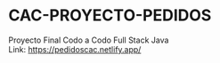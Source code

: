 # CAC-PROYECTO-PEDIDOS
Proyecto Final Codo a Codo Full Stack Java  
Link: https://pedidoscac.netlify.app/  
